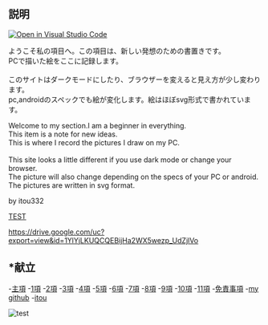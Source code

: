 ## 説明


[![Open in Visual Studio Code](https://img.shields.io/static/v1?logo=visualstudiocode&label=&message=Open%20in%20Visual%20Studio%20Code&labelColor=2c2c32&color=007acc&logoColor=007acc)](https://open.vscode.dev/itou332/pine)

ようこそ私の項目へ。この項目は、新しい発想のための書置きです。<br>
PCで描いた絵をここに記録します。<br><br>
このサイトはダークモードにしたり、ブラウザーを変えると見え方が少し変わります。<br>
pc,androidのスペックでも絵が変化します。絵はほぼsvg形式で書かれています。

Welcome to my section.I am a beginner in everything.<br>
This item is a note for new ideas.<br>
This is where I record the pictures I draw on my PC.<br><br>
This site looks a little different if you use dark mode or change your browser.<br>
The picture will also change depending on the specs of your PC or android.<br> The pictures are written in svg format.

by itou332

<a href="https://drive.google.com/uc?export=download&id=1YlYjLKUQCQEBijHa2WX5wezp_UdZjlVo">TEST</a>

https://drive.google.com/uc?export=view&id=1YlYjLKUQCQEBijHa2WX5wezp_UdZjlVo

   
## *献立
-<a href="https://itou332.github.io/top_page/">主項</a>
-<a href="https://itou332.github.io/">1項</a>
-<a href="https://itou332.github.io/itou332a.github.io/">2項</a>
-<a href="https://itou332.github.io/diary">3項</a>
-<a href="https://itou332.github.io/today/">4項</a>
-<a href="https://itou332.github.io/challenge/">5項</a>
-<a href="https://itou332.github.io/nontitle/">6項</a>
-<a href="https://itou332.github.io/elaboration/">7項</a>
-<a href="https://itou332.github.io/analog/">8項</a>
-<a href="https://itou332.github.io/culture/">9項</a>
-<a href="https://itou332.github.io/walk/">10項</a>
-<a href="https://itou332.github.io/pine/">11項</a>
-<a href="https://itou332.github.io/Privacy-policy/">免責事項</a>
-<a href="https://github.com/itou332">my github</a>
-<a href="http://itou33good.starfree.jp/">itou</a>

![test](https://user-images.githubusercontent.com/86036169/191900018-3a622dcc-f0ff-4142-93a8-a4b592223627.png)
